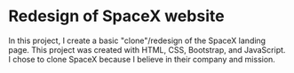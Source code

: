 # Redesign of SpaceX website
In this project, I create a basic "clone"/redesign of the SpaceX landing page. This project was created with HTML, CSS, Bootstrap, and JavaScript. I chose to clone SpaceX because I believe in their company and mission.
